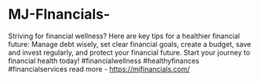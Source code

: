# MJ-Flnancials-
Striving for financial wellness? Here are key tips for a healthier financial future: Manage debt wisely, set clear financial goals, create a budget, save and invest regularly, and protect your financial future. Start your journey to financial health today! #financialwellness #healthyfinances #financialservices read more -  https://mjfinancials.com/
